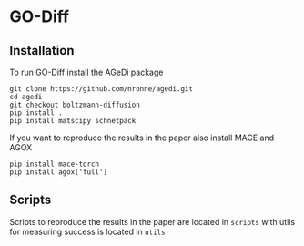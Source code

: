 # GO-Diff

## Installation 
To run GO-Diff install the AGeDi package
```
git clone https://github.com/nronne/agedi.git
cd agedi
git checkout boltzmann-diffusion
pip install .
pip install matscipy schnetpack
```

If you want to reproduce the results in the paper also install MACE and AGOX

```
pip install mace-torch
pip install agox['full']
```

## Scripts
Scripts to reproduce the results in the paper are located in `scripts` with utils for measuring success is located in `utils`
